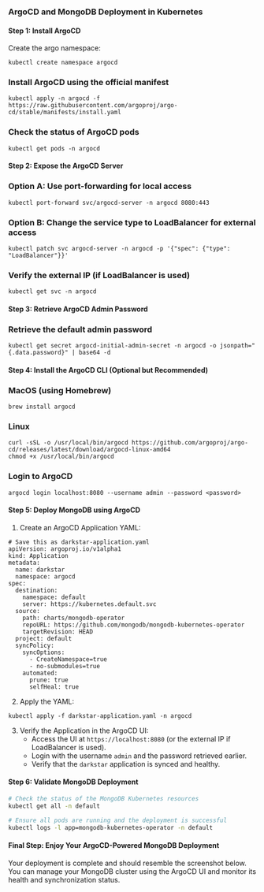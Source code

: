 ### ArgoCD and MongoDB Deployment in Kubernetes

#### Step 1: Install ArgoCD

Create the argo namespace:
```
kubectl create namespace argocd
```

### Install ArgoCD using the official manifest
```
kubectl apply -n argocd -f https://raw.githubusercontent.com/argoproj/argo-cd/stable/manifests/install.yaml
```

### Check the status of ArgoCD pods
```
kubectl get pods -n argocd
```

#### Step 2: Expose the ArgoCD Server
### Option A: Use port-forwarding for local access
```
kubectl port-forward svc/argocd-server -n argocd 8080:443
```
### Option B: Change the service type to LoadBalancer for external access
```
kubectl patch svc argocd-server -n argocd -p '{"spec": {"type": "LoadBalancer"}}'
```

### Verify the external IP (if LoadBalancer is used)
```
kubectl get svc -n argocd
```

#### Step 3: Retrieve ArgoCD Admin Password
### Retrieve the default admin password
```
kubectl get secret argocd-initial-admin-secret -n argocd -o jsonpath="{.data.password}" | base64 -d
```

#### Step 4: Install the ArgoCD CLI (Optional but Recommended)
### MacOS (using Homebrew)
```
brew install argocd
```
### Linux
```
curl -sSL -o /usr/local/bin/argocd https://github.com/argoproj/argo-cd/releases/latest/download/argocd-linux-amd64
chmod +x /usr/local/bin/argocd
```
### Login to ArgoCD
```
argocd login localhost:8080 --username admin --password <password>
```

#### Step 5: Deploy MongoDB using ArgoCD

1. Create an ArgoCD Application YAML:
```
# Save this as darkstar-application.yaml
apiVersion: argoproj.io/v1alpha1
kind: Application
metadata:
  name: darkstar
  namespace: argocd
spec:
  destination:
    namespace: default
    server: https://kubernetes.default.svc
  source:
    path: charts/mongodb-operator
    repoURL: https://github.com/mongodb/mongodb-kubernetes-operator
    targetRevision: HEAD
  project: default
  syncPolicy:
    syncOptions:
      - CreateNamespace=true
      - no-submodules=true
    automated:
      prune: true
      selfHeal: true
```

2. Apply the YAML:
```
kubectl apply -f darkstar-application.yaml -n argocd
```

3. Verify the Application in the ArgoCD UI:
   - Access the UI at `https://localhost:8080` (or the external IP if LoadBalancer is used).
   - Login with the username `admin` and the password retrieved earlier.
   - Verify that the `darkstar` application is synced and healthy.

#### Step 6: Validate MongoDB Deployment
```bash
# Check the status of the MongoDB Kubernetes resources
kubectl get all -n default

# Ensure all pods are running and the deployment is successful
kubectl logs -l app=mongodb-kubernetes-operator -n default
```

#### Final Step: Enjoy Your ArgoCD-Powered MongoDB Deployment
Your deployment is complete and should resemble the screenshot below. You can manage your MongoDB cluster using the ArgoCD UI and monitor its health and synchronization status.
